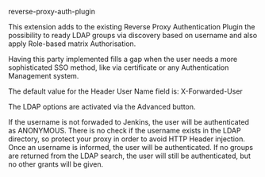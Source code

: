 reverse-proxy-auth-plugin

This extension adds to the existing Reverse Proxy Authentication Plugin the possibility to ready LDAP groups via discovery based on username and also apply Role-based matrix Authorisation.

Having this party implemented fills a gap when the user needs a more sophisticated SSO method, like via certificate or any Authentication Management system.

The default value for the Header User Name field is: X-Forwarded-User

The LDAP options are activated via the Advanced button.

If the username is not forwaded to Jenkins, the user will be authenticated as ANONYMOUS. There is no check if the username exists in the LDAP directory, so protect your proxy in order to avoid HTTP Header injection. Once an username is informed, the user will be authenticated. If no groups are returned from the LDAP search, the user will still be authenticated, but no other grants will be given.